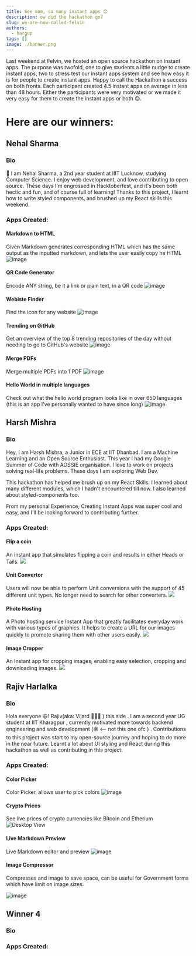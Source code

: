 ```yaml
---
title: See mom, so many instant apps 😍 
description: ow did the hackathon go?
slug: we-are-now-called-felvin
authors:
  - hargup
tags: []
image: ./banner.png
---
```


Last weekend at Felvin, we hosted an open source hackathon on instant apps. The purpose was twofold, one to give students a little nudge to create instant apps, two to stress test our instant apps system and see how easy it is for people to create instant apps. Happy to call the Hackathon a success on both fronts. Each participant created 4.5 instant apps on average in less than 48 hours. Either the participants were very motivated or we made it very easy for them to create the instant apps or both 😉.

# Here are our winners:

## Nehal Sharma
### Bio

👋 I am Nehal Sharma, a 2nd year student at IIIT Lucknow, studying Computer Science. I enjoy web development, and love contributing to open source. These days I'm engrossed in Hacktoberfest, and it's been both hectic and fun, and of course full of learning! Thanks to this project, I learnt how to write styled components, and brushed up my React skills this weekend.


### Apps Created:
#### Markdown to HTML
Given Markdown generates corresponding HTML which has the same output as the inputted markdown, and lets the user easily copy he HTML
![image](https://user-images.githubusercontent.com/68962290/137635239-8f53fa1a-9469-469f-b5e3-c22cb4a821df.png)

#### QR Code Generator
Encode ANY string, be it a link or plain text, in a QR code
![image](https://user-images.githubusercontent.com/68962290/137635251-630283a3-59ce-46b1-9ffd-7e62646e551f.png)

#### Webiste Finder
Find the icon for any website
![image](https://user-images.githubusercontent.com/68962290/137635264-955a45f0-2581-4282-ae7d-55d7821ad223.png)

#### Trending on GitHub
Get an overview of the top 8 trending repositories of the day without needing to go to GitHub's website
![image](https://user-images.githubusercontent.com/68962290/137635278-0068ad4d-c1cf-4190-86aa-f067af00f7fd.png)

#### Merge PDFs 
Merge multiple PDFs into 1 PDF
![image](https://user-images.githubusercontent.com/68962290/137635286-e4ae03ad-d345-431c-96eb-fb45aa5784b3.png)

#### Hello World in multiple languages 
Check out what the hello world program looks like in over 650 languages (this is an app I've personally wanted to have since long)
![image](https://user-images.githubusercontent.com/68962290/137635306-8d28fe58-3195-408b-bb94-ac2c844f362d.png)

##  Harsh Mishra 

### Bio
Hey, I am Harsh Mishra, a Junior in ECE at IIT Dhanbad. I am a Machine Learning and an Open Source Enthusiast. This year I had my Google Summer of Code with AOSSIE organisation. I love to work on projects solving real-life problems. These days I am exploring Web Dev.

This hackathon has helped me brush up on my React Skills. I learned about many different modules, which I hadn't encountered till now. I also learned about styled-components too.

From my personal Experience, Creating Instant Apps was super cool and easy, and I'll be looking forward to contributing further.

### Apps Created:
#### Flip a coin

An instant app that simulates flipping a coin and results in either Heads or Tails.
<img src="https://imgur.com/pM8n2H0.jpg" > 

#### Unit Convertor
Users will now be able to perform Unit conversions with the support of 45 different unit types. No longer need to search for other converters.
<img src="https://imgur.com/NJwvyFY.jpg" >

#### Photo Hosting
A Photo hosting service Instant App that greatly facilitates everyday work with various types of graphics. It helps to create a URL for our images quickly to promote sharing them with other users easily.
<img src="https://imgur.com/au1gKZH.jpg">

#### Image Cropper
An Instant app for cropping images, enabling easy selection, cropping and downloading images.
<img src="https://imgur.com/iH7x4m6.jpg">

## Rajiv Harlalka

### Bio
Hola everyone 😃! Rajiv(aka: Vijard 🧙🏻‍♂️ ) this side . I am a second year UG student at IIT Kharagpur , currently motivated more towards backend engineering and web development (🕸️ <-- not this one ofc ) . Contributions to this project was start to my open-source journey and hoping to do more in the near future. Learnt a lot about UI styling and React during this hackathon as well as contributing in this project.

### Apps Created:

#### Color Picker
Color Picker, allows user to pick colors
![image](https://user-images.githubusercontent.com/68731551/137625898-82ad8fa4-069c-43a4-b6c5-5eb09b1827ef.png)

#### Crypto Prices
See live prices of crypto currencies like Bitcoin and Etherium
![Desktop View](https://user-images.githubusercontent.com/68731551/137580210-1cb65691-e608-4ae6-a2e6-c90c9e623189.png)

#### Live Markdown Preview
Live Markdown editor and preview
![image](https://user-images.githubusercontent.com/68731551/137540834-866bca2d-8b63-44fd-ab79-7e08de2b9e24.png)

#### Image Compressor
Compresses and image to save space, can be useful for Government forms which have limit on image sizes.

![image](https://user-images.githubusercontent.com/68731551/137601598-fe203428-d3c5-424b-8a40-255fdd8c3167.png)

## Winner 4

### Bio

### Apps Created:
